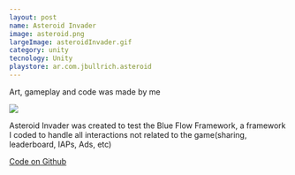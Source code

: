 ```yaml
---
layout: post
name: Asteroid Invader
image: asteroid.png
largeImage: asteroidInvader.gif
category: unity
tecnology: Unity
playstore: ar.com.jbullrich.asteroid
---
```

Art, gameplay and code was made by me  

<img src="{{ site.url }}{{ site.baseurl }}{{ site.images }}asteroid.gif"/>

Asteroid Invader was created to test the Blue Flow Framework, a framework I coded to handle all interactions not related to the game(sharing, leaderboard, IAPs, Ads, etc)

[Code on Github](https://github.com/Bullrich/Asteroid-Invader)